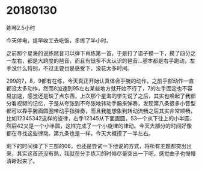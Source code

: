 # 20180130

练琴2.5小时

今天停电，提早收工去吃饭，多练了半小时。

之前那个星海的说练琶音可以弹下肖练第一首，于是打了谱子摸一下，摸了四分之一左右，都是大跨度的琶音，而且有很多不太认识的琶音...基本都是右手跑动，左手没什么特别，不过主要也是感受下，没花太多时间。

299的7，8，9都有在练，今天真正开始认真体会手腕的动作，之前手部动作一直都没太多动作，然而8加速到95左右某些地方就开始不行了，7的左手固定也不容易加速，感觉还是缺了点东西，上次那个星海的学生说了之后，其实也唤起了我部分看视频的记忆，于是从夸张到不夸张地转动手腕来弹奏，发现第八条很多小音型都可以靠手腕画圆圈带动手指弹奏，而且我能想象到转动流畅之后其实非常顺畅，比如12345342这样的旋律，右手12345从下面画圆，53一个从下往上的小半圆，然后42又是一个小半圆，这样完成了一个小旋律的律动。今天大部分的时间好像都在寻找这些律动。第九条也是一样，今天大概摸了一半左右。

剩下的时间弹了下三部的06，也还是尝试一下他说的方式，将所有主题都突出出来，其实这首还没有熟，我就在分手练习的时候尽量突出一下吧，感觉曲子也慢慢清晰起来了。
